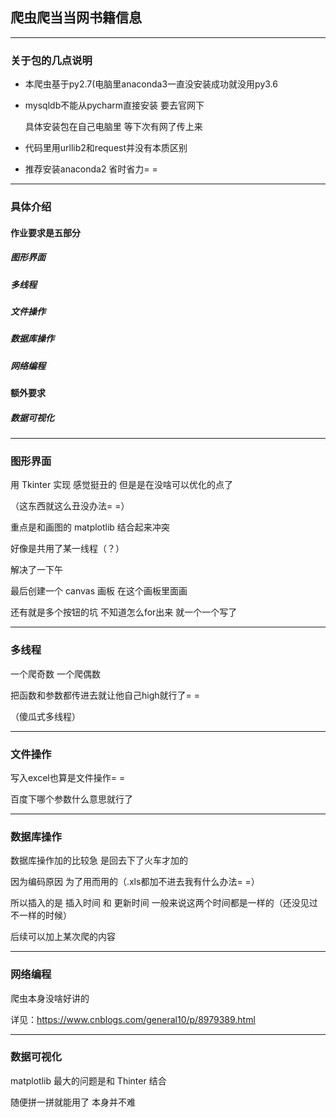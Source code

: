 ## 爬虫爬当当网书籍信息

---

### 关于包的几点说明

- 本爬虫基于py2.7(电脑里anaconda3一直没安装成功就没用py3.6

- mysqldb不能从pycharm直接安装 要去官网下

    具体安装包在自己电脑里 等下次有网了传上来

- 代码里用urllib2和request并没有本质区别

- 推荐安装anaconda2 省时省力= =

---

### 具体介绍

#### 作业要求是五部分

#####  图形界面

#####  多线程

#####  文件操作

#####  数据库操作

#####  网络编程

#### 额外要求

#####  数据可视化

---
### 图形界面

用 Tkinter 实现 感觉挺丑的 但是是在没啥可以优化的点了

（这东西就这么丑没办法= =）

重点是和画图的 matplotlib 结合起来冲突

好像是共用了某一线程（？）

解决了一下午

最后创建一个 canvas 画板 在这个画板里面画

还有就是多个按钮的坑 不知道怎么for出来 就一个一个写了

---

### 多线程

一个爬奇数 一个爬偶数

把函数和参数都传进去就让他自己high就行了= =

（傻瓜式多线程）

---

### 文件操作

写入excel也算是文件操作= =

百度下哪个参数什么意思就行了

---

### 数据库操作

数据库操作加的比较急 是回去下了火车才加的

因为编码原因 为了用而用的（.xls都加不进去我有什么办法= =）

所以插入的是 插入时间 和 更新时间 一般来说这两个时间都是一样的（还没见过不一样的时候）

后续可以加上某次爬的内容

---

### 网络编程

爬虫本身没啥好讲的

详见：https://www.cnblogs.com/general10/p/8979389.html

---

### 数据可视化

matplotlib 最大的问题是和 Thinter 结合

随便拼一拼就能用了 本身并不难
